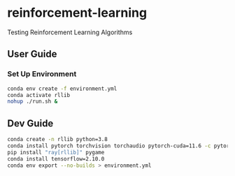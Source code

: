 # reinforcement-learning
Testing Reinforcement Learning Algorithms

## User Guide
### Set Up Environment
```bash
conda env create -f environment.yml
conda activate rllib
nohup ./run.sh &
```
## Dev Guide
```bash
conda create -n rllib python=3.8
conda install pytorch torchvision torchaudio pytorch-cuda=11.6 -c pytorch -c nvidia
pip install "ray[rllib]" pygame
conda install tensorflow=2.10.0
conda env export --no-builds > environment.yml
```